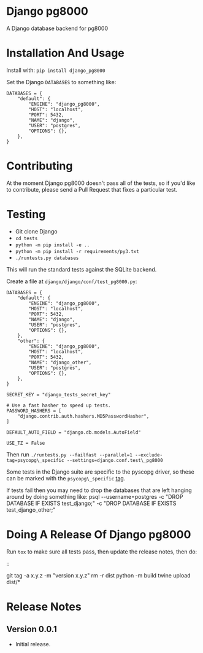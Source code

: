 # Django pg8000

A Django database backend for pg8000

# Installation And Usage

Install with: `pip install django_pg8000`

Set the Django `DATABASES` to something like:

    DATABASES = {
        "default": {
            "ENGINE": "django_pg8000",
            "HOST": "localhost",
            "PORT": 5432,
            "NAME": "django",
            "USER": "postgres",
            "OPTIONS": {},
        },
    }


# Contributing

At the moment Django pg8000 doesn't pass all of the tests, so if you'd like to contribute, please
send a Pull Request that fixes a particular test. 


# Testing

* Git clone Django
* `cd tests`
* `python -m pip install -e ..`
* `python -m pip install -r requirements/py3.txt`
* `./runtests.py databases`

This will run the standard tests against the SQLite backend.

Create a file at `django/django/conf/test_pg8000.py`:

    DATABASES = {
        "default": {
            "ENGINE": "django_pg8000",
            "HOST": "localhost",
            "PORT": 5432,
            "NAME": "django",
            "USER": "postgres",
            "OPTIONS": {},
        },
        "other": {
            "ENGINE": "django_pg8000",
            "HOST": "localhost",
            "PORT": 5432,
            "NAME": "django_other",
            "USER": "postgres",
            "OPTIONS": {},
        },
    }

    SECRET_KEY = "django_tests_secret_key"

    # Use a fast hasher to speed up tests.
    PASSWORD_HASHERS = [
        "django.contrib.auth.hashers.MD5PasswordHasher",
    ]

    DEFAULT_AUTO_FIELD = "django.db.models.AutoField"

    USE_TZ = False

Then run `./runtests.py --failfast --parallel=1 --exclude-tag=psycopg\_specific --settings=django.conf.test\_pg8000`

Some tests in the Django suite are specific to the pyscopg driver, so these can be marked with the
`psycopg\_specific`
[tag](https://docs.djangoproject.com/en/4.2/topics/testing/tools/#topics-tagging-tests).

If tests fail then you may need to drop the databases that are left hanging around by doing something
like:
    psql --username=postgres -c "DROP DATABASE IF EXISTS test_django;" -c "DROP DATABASE IF EXISTS test_django_other;"


# Doing A Release Of Django pg8000

Run ``tox`` to make sure all tests pass, then update the release notes, then do:

::

  git tag -a x.y.z -m "version x.y.z"
  rm -r dist
  python -m build
  twine upload dist/*


# Release Notes

## Version 0.0.1

* Initial release.

